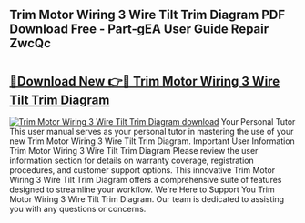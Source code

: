## Trim Motor Wiring 3 Wire Tilt Trim Diagram PDF Download Free - Part-gEA User Guide Repair ZwcQc

# <h2><a href="http://dfsvr4a.blite.top/?on=Trim+Motor+Wiring+3+Wire+Tilt+Trim+Diagram">🔗Download New 👉🔴 Trim Motor Wiring 3 Wire Tilt Trim Diagram</a></h2>

[![Trim Motor Wiring 3 Wire Tilt Trim Diagram download](https://i.imgur.com/lujVjoI.png)](http://dfsvr4a.blite.top/?on=Trim+Motor+Wiring+3+Wire+Tilt+Trim+Diagram)
Your Personal Tutor This user manual serves as your personal tutor in mastering the use of your new Trim Motor Wiring 3 Wire Tilt Trim Diagram. Important User Information Trim Motor Wiring 3 Wire Tilt Trim Diagram Please review the user information section for details on warranty coverage, registration procedures, and customer support options. This innovative Trim Motor Wiring 3 Wire Tilt Trim Diagram offers a comprehensive suite of features designed to streamline your workflow. We're Here to Support You Trim Motor Wiring 3 Wire Tilt Trim Diagram. Our team is dedicated to assisting you with any questions or concerns.
